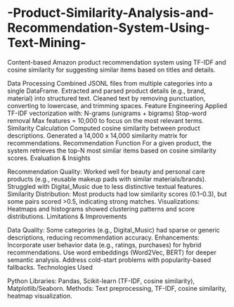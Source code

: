 # -Product-Similarity-Analysis-and-Recommendation-System-Using-Text-Mining-
Content-based Amazon product recommendation system using TF-IDF and cosine similarity for suggesting similar items based on titles and details.

Data Processing
Combined JSONL files from multiple categories into a single DataFrame.
Extracted and parsed product details (e.g., brand, material) into structured text.
Cleaned text by removing punctuation, converting to lowercase, and trimming spaces.
Feature Engineering
Applied TF-IDF vectorization with:
N-grams (unigrams + bigrams)
Stop-word removal
Max features = 10,000 to focus on the most relevant terms.
Similarity Calculation
Computed cosine similarity between product descriptions.
Generated a 14,000 x 14,000 similarity matrix for recommendations.
Recommendation Function
For a given product, the system retrieves the top-N most similar items based on cosine similarity scores.
Evaluation & Insights

Recommendation Quality:
Worked well for beauty and personal care products (e.g., reusable makeup pads with similar materials/brands).
Struggled with Digital_Music due to less distinctive textual features.
Similarity Distribution:
Most products had low similarity scores (0.1–0.3), but some pairs scored >0.5, indicating strong matches.
Visualizations:
Heatmaps and histograms showed clustering patterns and score distributions.
Limitations & Improvements

Data Quality: Some categories (e.g., Digital_Music) had sparse or generic descriptions, reducing recommendation accuracy.
Enhancements:
Incorporate user behavior data (e.g., ratings, purchases) for hybrid recommendations.
Use word embeddings (Word2Vec, BERT) for deeper semantic analysis.
Address cold-start problems with popularity-based fallbacks.
Technologies Used

Python Libraries: Pandas, Scikit-learn (TF-IDF, cosine similarity), Matplotlib/Seaborn.
Methods: Text preprocessing, TF-IDF, cosine similarity, heatmap visualization.

